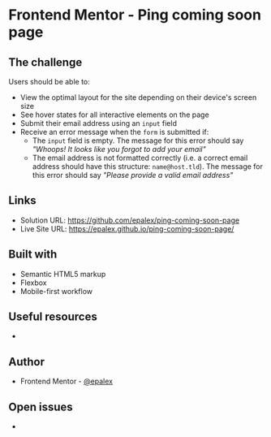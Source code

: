 # Frontend Mentor - Ping coming soon page

## The challenge

Users should be able to:

- View the optimal layout for the site depending on their device's screen size
- See hover states for all interactive elements on the page
- Submit their email address using an `input` field
- Receive an error message when the `form` is submitted if:
  - The `input` field is empty. The message for this error should say _"Whoops! It looks like you forgot to add your email"_
  - The email address is not formatted correctly (i.e. a correct email address should have this structure: `name@host.tld`). The message for this error should say _"Please provide a valid email address"_

## Links

- Solution URL: https://github.com/epalex/ping-coming-soon-page
- Live Site URL: https://epalex.github.io/ping-coming-soon-page/

## Built with

- Semantic HTML5 markup
- Flexbox
- Mobile-first workflow

## Useful resources

-

## Author

- Frontend Mentor - [@epalex](https://www.frontendmentor.io/profile/epalex)

## Open issues

-
